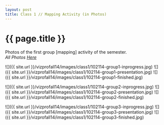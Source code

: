 ```yaml
---
layout: post
title: Class 1 // Mapping Activity (in Photos)
---
```


{{ page.title }}
================

<p class="meta">

<p>Photos of the first group [mapping] activity of the semester.<br>
<i>All Photos <a href="https://github.com/nategulledge/vizprofall14/tree/gh-pages/images/class1/all-photos">Here </a></i>
</p>

<p>
![]({{ site.url }}/vizprofall14/images/class1/102114-group1-inprogress.jpg)
![]({{ site.url }}/vizprofall14/images/class1/102114-group1-presentation.jpg)
![]({{ site.url }}/vizprofall14/images/class1/102114-group1-finished.jpg)
</p>

<p>
![]({{ site.url }}/vizprofall14/images/class1/102114-group2-inprogress.jpg)
![]({{ site.url }}/vizprofall14/images/class1/102114-group2-presentation.jpg)
![]({{ site.url }}/vizprofall14/images/class1/102114-group2-finished.jpg)
</p>

<p>
![]({{ site.url }}/vizprofall14/images/class1/102114-group3-inprogress.jpg)
![]({{ site.url }}/vizprofall14/images/class1/102114-group3-presentation.jpg)
![]({{ site.url }}/vizprofall14/images/class1/102114-group3-finished.jpg)
</p>

